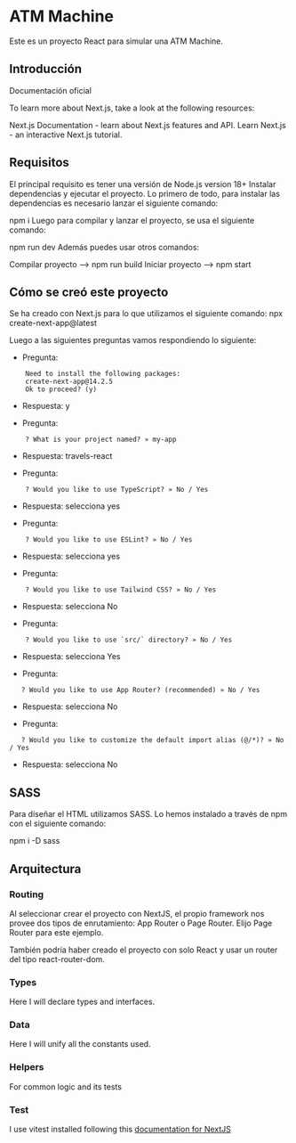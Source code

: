 # ATM Machine

Este es un proyecto React para simular una ATM Machine.

## Introducción

Documentación oficial

To learn more about Next.js, take a look at the following resources:

Next.js Documentation - learn about Next.js features and API.
Learn Next.js - an interactive Next.js tutorial.

## Requisitos

El principal requisito es tener una versión de Node.js version 18+
Instalar dependencias y ejecutar el proyecto.
Lo primero de todo, para instalar las dependencias es necesario lanzar el siguiente comando:

npm i
Luego para compilar y lanzar el proyecto, se usa el siguiente comando:

npm run dev
Además puedes usar otros comandos:

Compilar proyecto --> npm run build
Iniciar proyecto --> npm start

## Cómo se creó este proyecto

Se ha creado con Next.js para lo que utilizamos el siguiente comando: npx create-next-app@latest

Luego a las siguientes preguntas vamos respondiendo lo siguiente:

- Pregunta:

```text
    Need to install the following packages:
    create-next-app@14.2.5
    Ok to proceed? (y)
```

- Respuesta: y

- Pregunta:

```text
    ? What is your project named? » my-app
```

- Respuesta: travels-react

- Pregunta:

```text
    ? Would you like to use TypeScript? » No / Yes
```

- Respuesta: selecciona yes

- Pregunta:

```text
    ? Would you like to use ESLint? » No / Yes
```

- Respuesta: selecciona yes

- Pregunta:

```text
    ? Would you like to use Tailwind CSS? » No / Yes
```

- Respuesta: selecciona No

- Pregunta:

```text
    ? Would you like to use `src/` directory? » No / Yes
```

- Respuesta: selecciona Yes

- Pregunta:

```text
   ? Would you like to use App Router? (recommended) » No / Yes
```

- Respuesta: selecciona No

- Pregunta:

```text
   ? Would you like to customize the default import alias (@/*)? » No / Yes
```

- Respuesta: selecciona No

## SASS

Para diseñar el HTML utilizamos SASS. Lo hemos instalado a través de npm con el siguiente comando:

npm i -D sass

## Arquitectura

### Routing

Al seleccionar crear el proyecto con NextJS, el propio framework nos provee dos tipos de enrutamiento: App Router o Page Router. Elijo Page Router para este ejemplo.

También podría haber creado el proyecto con solo React y usar un router del tipo react-router-dom.

### Types

Here I will declare types and interfaces.

### Data

Here I will unify all the constants used.

### Helpers

For common logic and its tests

### Test

I use vitest installed following this [documentation for NextJS](https://nextjs.org/docs/app/building-your-application/testing/vitest)
